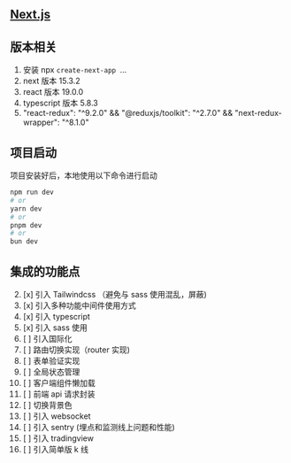 ## [Next.js](https://nextjscn.org/docs/pages/getting-started/installation)

## 版本相关

1. 安装 npx `create-next-app `...
2. next 版本 15.3.2
3. react 版本 19.0.0
4. typescript 版本 5.8.3
5. "react-redux": "^9.2.0" && "@reduxjs/toolkit": "^2.7.0" && "next-redux-wrapper": "^8.1.0"

## 项目启动

项目安装好后，本地使用以下命令进行启动

```bash
npm run dev
# or
yarn dev
# or
pnpm dev
# or
bun dev
```

## 集成的功能点

2. [x] 引入 Tailwindcss （避免与 sass 使用混乱，屏蔽)
3. [x] 引入多种功能中间件使用方式
4. [x] 引入 typescript
5. [x] 引入 sass 使用
6. [ ] 引入国际化
7. [ ] 路由切换实现（router 实现)
8. [ ] 表单验证实现
9. [ ] 全局状态管理
10. [ ] 客户端组件懒加载
11. [ ] 前端 api 请求封装
12. [ ] 切换背景色
13. [ ] 引入 websocket
14. [ ] 引入 sentry (埋点和监测线上问题和性能)
15. [ ] 引入 tradingview
16. [ ] 引入简单版 k 线
